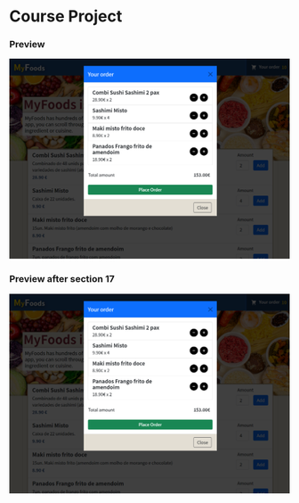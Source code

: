 # Course Project

### Preview 
![alt text](preview.png)

### Preview after section 17
![alt text](preview.png)